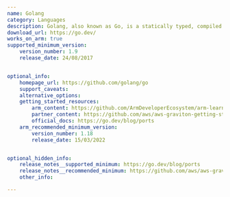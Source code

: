 ```yaml
---
name: Golang
category: Languages
description: Golang, also known as Go, is a statically typed, compiled programming language designed by Google for efficiency, simplicity, and reliability, with a focus on ease of use, high performance, and robust support for concurrent programming.
download_url: https://go.dev/
works_on_arm: true
supported_minimum_version:
    version_number: 1.9
    release_date: 24/08/2017


optional_info:
    homepage_url: https://github.com/golang/go
    support_caveats: 
    alternative_options: 
    getting_started_resources: 
        arm_content: https://github.com/ArmDeveloperEcosystem/arm-learning-paths/blob/main/content/learning-paths/servers-and-cloud-computing/migration/golang.md
        partner_content: https://github.com/aws/aws-graviton-getting-started/blob/main/golang.md
        official_docs: https://go.dev/blog/ports
    arm_recommended_minimum_version:
        version_number: 1.18
        release_date: 15/03/2022


optional_hidden_info:
    release_notes__supported_minimum: https://go.dev/blog/ports 
    release_notes__recommended_minimum: https://github.com/aws/aws-graviton-getting-started/blob/main/golang.md
    other_info: 

---
```

